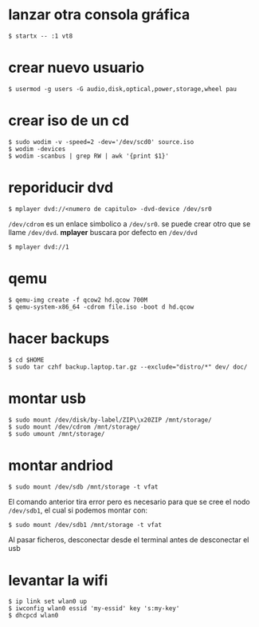# lanzar otra consola gráfica

    $ startx -- :1 vt8

# crear nuevo usuario

    $ usermod -g users -G audio,disk,optical,power,storage,wheel pau

# crear iso de un cd

    $ sudo wodim -v -speed=2 -dev='/dev/scd0' source.iso
    $ wodim -devices
    $ wodim -scanbus | grep RW | awk '{print $1}'

# reporiducir dvd

    $ mplayer dvd://<numero de capitulo> -dvd-device /dev/sr0

`/dev/cdrom` es un enlace simbolico a `/dev/sr0`. se puede crear otro que se
llame `/dev/dvd`. **mplayer** buscara por defecto en `/dev/dvd`

    $ mplayer dvd://1

# qemu

    $ qemu-img create -f qcow2 hd.qcow 700M
    $ qemu-system-x86_64 -cdrom file.iso -boot d hd.qcow

# hacer backups

    $ cd $HOME
    $ sudo tar czhf backup.laptop.tar.gz --exclude="distro/*" dev/ doc/

# montar usb

    $ sudo mount /dev/disk/by-label/ZIP\\x20ZIP /mnt/storage/
    $ sudo mount /dev/cdrom /mnt/storage/
    $ sudo umount /mnt/storage/

# montar andriod

    $ sudo mount /dev/sdb /mnt/storage -t vfat

El comando anterior tira error pero es necesario para que se cree el nodo
`/dev/sdb1`, el cual si podemos montar con:

    $ sudo mount /dev/sdb1 /mnt/storage -t vfat

Al pasar ficheros, desconectar desde el terminal antes de desconectar el usb

# levantar la wifi

    $ ip link set wlan0 up
    $ iwconfig wlan0 essid 'my-essid' key 's:my-key'
    $ dhcpcd wlan0

